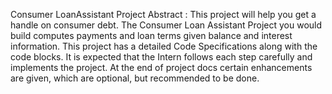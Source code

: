 
Consumer LoanAssistant Project
Abstract : This project will help you get a handle on consumer debt. The Consumer Loan Assistant Project you would build computes payments and loan terms given balance and interest information.
This project has a detailed Code Specifications along with the code blocks. It is expected that the Intern follows each step carefully and implements the project. At the end of project docs certain enhancements are given, which are optional, but recommended to be done.
